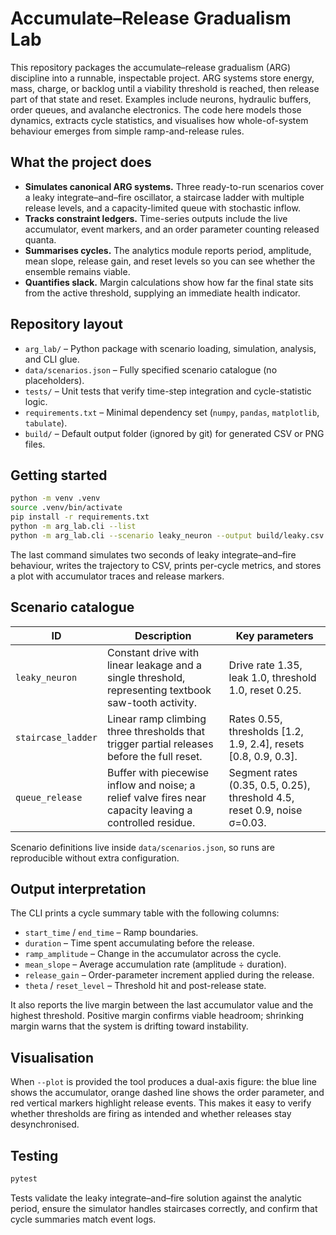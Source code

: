 # Accumulate–Release Gradualism Lab

This repository packages the accumulate–release gradualism (ARG) discipline into a runnable, inspectable project. ARG systems store energy, mass, charge, or backlog until a viability threshold is reached, then release part of that state and reset. Examples include neurons, hydraulic buffers, order queues, and avalanche electronics. The code here models those dynamics, extracts cycle statistics, and visualises how whole-of-system behaviour emerges from simple ramp-and-release rules.

## What the project does
- **Simulates canonical ARG systems.** Three ready-to-run scenarios cover a leaky integrate–and–fire oscillator, a staircase ladder with multiple release levels, and a capacity-limited queue with stochastic inflow.
- **Tracks constraint ledgers.** Time-series outputs include the live accumulator, event markers, and an order parameter counting released quanta.
- **Summarises cycles.** The analytics module reports period, amplitude, mean slope, release gain, and reset levels so you can see whether the ensemble remains viable.
- **Quantifies slack.** Margin calculations show how far the final state sits from the active threshold, supplying an immediate health indicator.

## Repository layout
- `arg_lab/` – Python package with scenario loading, simulation, analysis, and CLI glue.
- `data/scenarios.json` – Fully specified scenario catalogue (no placeholders).
- `tests/` – Unit tests that verify time-step integration and cycle-statistic logic.
- `requirements.txt` – Minimal dependency set (`numpy`, `pandas`, `matplotlib`, `tabulate`).
- `build/` – Default output folder (ignored by git) for generated CSV or PNG files.

## Getting started
```bash
python -m venv .venv
source .venv/bin/activate
pip install -r requirements.txt
python -m arg_lab.cli --list
python -m arg_lab.cli --scenario leaky_neuron --output build/leaky.csv --plot build/leaky.png
```

The last command simulates two seconds of leaky integrate–and–fire behaviour, writes the trajectory to CSV, prints per-cycle metrics, and stores a plot with accumulator traces and release markers.

## Scenario catalogue
| ID | Description | Key parameters |
|----|-------------|----------------|
| `leaky_neuron` | Constant drive with linear leakage and a single threshold, representing textbook saw-tooth activity. | Drive rate 1.35, leak 1.0, threshold 1.0, reset 0.25. |
| `staircase_ladder` | Linear ramp climbing three thresholds that trigger partial releases before the full reset. | Rates 0.55, thresholds [1.2, 1.9, 2.4], resets [0.8, 0.9, 0.3]. |
| `queue_release` | Buffer with piecewise inflow and noise; a relief valve fires near capacity leaving a controlled residue. | Segment rates (0.35, 0.5, 0.25), threshold 4.5, reset 0.9, noise σ=0.03. |

Scenario definitions live inside `data/scenarios.json`, so runs are reproducible without extra configuration.

## Output interpretation
The CLI prints a cycle summary table with the following columns:
- `start_time` / `end_time` – Ramp boundaries.
- `duration` – Time spent accumulating before the release.
- `ramp_amplitude` – Change in the accumulator across the cycle.
- `mean_slope` – Average accumulation rate (amplitude ÷ duration).
- `release_gain` – Order-parameter increment applied during the release.
- `theta` / `reset_level` – Threshold hit and post-release state.

It also reports the live margin between the last accumulator value and the highest threshold. Positive margin confirms viable headroom; shrinking margin warns that the system is drifting toward instability.

## Visualisation
When `--plot` is provided the tool produces a dual-axis figure: the blue line shows the accumulator, orange dashed line shows the order parameter, and red vertical markers highlight release events. This makes it easy to verify whether thresholds are firing as intended and whether releases stay desynchronised.

## Testing
```bash
pytest
```

Tests validate the leaky integrate–and–fire solution against the analytic period, ensure the simulator handles staircases correctly, and confirm that cycle summaries match event logs.


